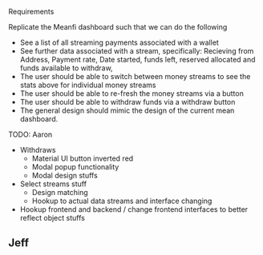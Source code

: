 
Requirements

Replicate the Meanfi dashboard such that we can do the following

- See a list of all streaming payments associated with a wallet
- See further data associated with a stream, specifically: Recieving from Address, Payment rate, Date started, funds left, reserved allocated and funds available to withdraw, 
- The user should be able to switch between money streams to see the stats above for individual money streams
- The user should be able to re-fresh the money streams via a button
- The user should be able to withdraw funds via a withdraw button
- The general design should mimic the design of the current mean dashboard. 



TODO:
Aaron
- Withdraws
    - Material UI button inverted red
    - Modal popup functionality
    - Modal design stuffs
- Select streams stuff
    - Design matching 
    - Hookup to actual data streams and interface changing
- Hookup frontend and backend / change frontend interfaces to better reflect object stuffs

Jeff
- 
